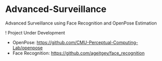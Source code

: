 # Advanced-Surveillance
Advanced Surveillance using Face Recognition  and OpenPose Estimation

! Project Under Development

- OpenPose: <https://github.com/CMU-Perceptual-Computing-Lab/openpose>
- Face Recognition: <https://github.com/ageitgey/face_recognition>
